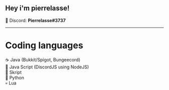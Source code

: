 ## Hey i'm pierrelasse!

💎 Discord: **Pierrelasse#3737**

<hr>

# Coding languages <br />
☕️ Java (Bukkit/Spigot, Bungeecord) <br />
📒 Java Script (DiscordJS using NodeJS) <br />
📃 Skript <br />
🐍 Python <br />
💀 Lua <br />
